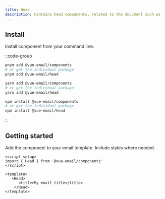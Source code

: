 ```yaml
---
title: Head
description: Contains head components, related to the document such as style and meta elements.
---
```


## Install

Install component from your command line.

::code-group

```sh [pnpm]
pnpm add @vue-email/components
# or get the individual package
pnpm add @vue-email/head
```

```bash [yarn]
yarn add @vue-email/components
# or get the individual package
yarn add @vue-email/head
```

```bash [npm]
npm install @vue-email/components
# or get the individual package
npm install @vue-email/head
```
::

## Getting started

Add the component to your email template. Include styles where needed.

```vue
<script setup>
import { Head } from '@vue-email/components'
</script>

<template>
   <Head>
      <title>My email title</title>
    </Head>
</template>

```
